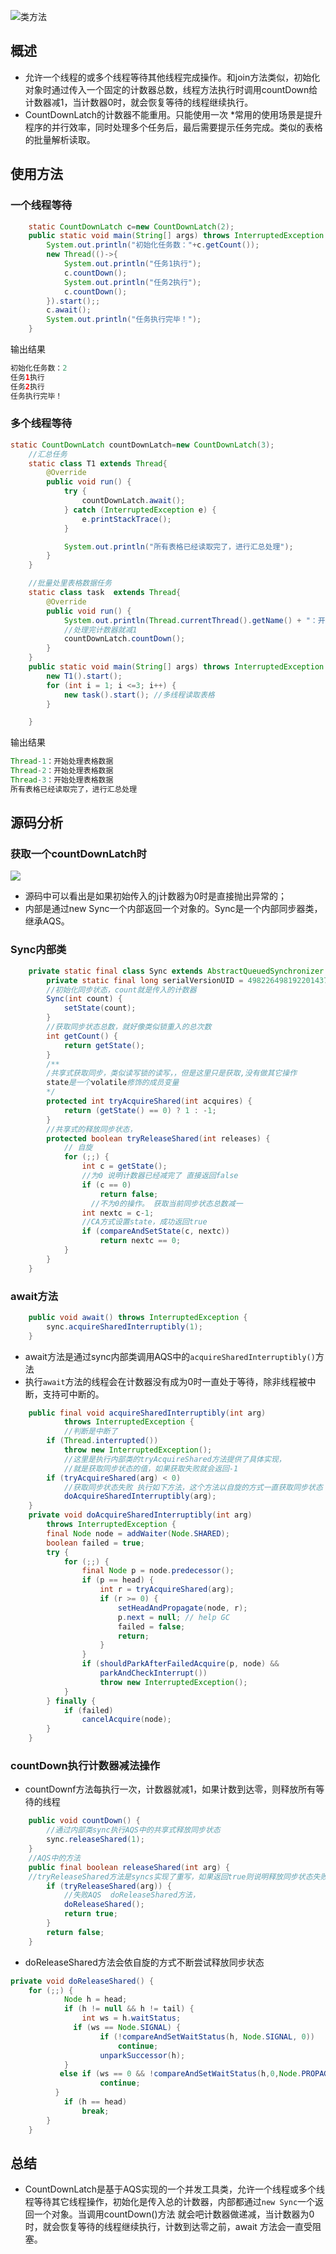 ![类方法](https://img-blog.csdnimg.cn/20190321214421587.png)
## 概述
* 允许一个线程的或多个线程等待其他线程完成操作。和join方法类似，初始化对象时通过传入一个固定的计数器总数，线程方法执行时调用countDown给计数器减1，当计数器0时，就会恢复等待的线程继续执行。
* CountDownLatch的计数器不能重用。只能使用一次
*常用的使用场景是提升程序的并行效率，同时处理多个任务后，最后需要提示任务完成。类似的表格的批量解析读取。

## 使用方法
### 一个线程等待
```java
    static CountDownLatch c=new CountDownLatch(2);
    public static void main(String[] args) throws InterruptedException {
        System.out.println("初始化任务数："+c.getCount());
        new Thread(()->{
            System.out.println("任务1执行");
            c.countDown();
            System.out.println("任务2执行");
            c.countDown();
        }).start();;
        c.await();
        System.out.println("任务执行完毕！");
    }
```
输出结果
```java
初始化任务数：2
任务1执行
任务2执行
任务执行完毕！

```

### 多个线程等待
```java
static CountDownLatch countDownLatch=new CountDownLatch(3);
    //汇总任务
    static class T1 extends Thread{
        @Override
        public void run() {
            try {
                countDownLatch.await();
            } catch (InterruptedException e) {
                e.printStackTrace();
            }

            System.out.println("所有表格已经读取完了，进行汇总处理");
        }
    }

    //批量处里表格数据任务
    static class task  extends Thread{
        @Override
        public void run() {
            System.out.println(Thread.currentThread().getName() + "：开始处理表格数据");
            //处理完计数器就减1
            countDownLatch.countDown();
        }
    }
    public static void main(String[] args) throws InterruptedException {
        new T1().start();
        for (int i = 1; i <=3; i++) {
            new task().start(); //多线程读取表格
        }

    }
```
输出结果
```java
Thread-1：开始处理表格数据
Thread-2：开始处理表格数据
Thread-3：开始处理表格数据
所有表格已经读取完了，进行汇总处理
```
## 源码分析
### 获取一个countDownLatch时
![](https://img-blog.csdnimg.cn/2019032122130289.png)
* 源码中可以看出是如果初始传入的j计数器为0时是直接抛出异常的；
* 内部是通过new Sync一个内部返回一个对象的。Sync是一个内部同步器类，继承AQS。

### Sync内部类
```java
    private static final class Sync extends AbstractQueuedSynchronizer {
        private static final long serialVersionUID = 4982264981922014374L;
        //初始化同步状态，count就是传入的计数器
        Sync(int count) {
            setState(count);
        }
        //获取同步状态总数，就好像类似锁重入的总次数
        int getCount() {
            return getState();
        }
        /**
        /共享式获取同步，类似读写锁的读写，，但是这里只是获取,没有做其它操作
        state是一个volatile修饰的成员变量
        */
        protected int tryAcquireShared(int acquires) {
            return (getState() == 0) ? 1 : -1;
        }
        //共享式的释放同步状态，
        protected boolean tryReleaseShared(int releases) {
        	// 自旋
            for (;;) {
                int c = getState();
                //为0 说明计数器已经减完了 直接返回false
                if (c == 0)
                    return false;
                  //不为0的操作。 获取当前同步状态总数减一
                int nextc = c-1;
                //CA方式设置state，成功返回true
                if (compareAndSetState(c, nextc))
                    return nextc == 0;
            }
        }
    }
```
### await方法

```java
    public void await() throws InterruptedException {
        sync.acquireSharedInterruptibly(1);
    }
```
* await方法是通过sync内部类调用AQS中的`acquireSharedInterruptibly()`方法
* 执行`await`方法的线程会在计数器没有成为0时一直处于等待，除非线程被中断，支持可中断的。

```java
    public final void acquireSharedInterruptibly(int arg)
            throws InterruptedException {
            //判断是中断了
        if (Thread.interrupted())
            throw new InterruptedException();
            //这里是执行内部类的tryAcquireShared方法提供了具体实现，
            //就是获取同步状态的值，如果获取失败就会返回-1
        if (tryAcquireShared(arg) < 0)
        	//获取同步状态失败 执行如下方法，这个方法以自旋的方式一直获取同步状态
            doAcquireSharedInterruptibly(arg);
    }
    private void doAcquireSharedInterruptibly(int arg)
        throws InterruptedException {
        final Node node = addWaiter(Node.SHARED);
        boolean failed = true;
        try {
            for (;;) {
                final Node p = node.predecessor();
                if (p == head) {
                    int r = tryAcquireShared(arg);
                    if (r >= 0) {
                        setHeadAndPropagate(node, r);
                        p.next = null; // help GC
                        failed = false;
                        return;
                    }
                }
                if (shouldParkAfterFailedAcquire(p, node) &&
                    parkAndCheckInterrupt())
                    throw new InterruptedException();
            }
        } finally {
            if (failed)
                cancelAcquire(node);
        }
    }
```
### countDown执行计数器减法操作
* countDownf方法每执行一次，计数器就减1，如果计数到达零，则释放所有等待的线程
```java
    public void countDown() {
    	//通过内部类sync执行AQS中的共享式释放同步状态
        sync.releaseShared(1);
    }
    //AQS中的方法
    public final boolean releaseShared(int arg) {
    //tryReleaseShared方法是syncs实现了重写，如果返回true则说明释放同步状态失败
        if (tryReleaseShared(arg)) {
        	//失败AQS  doReleaseShared方法， 
            doReleaseShared();
            return true;
        }
        return false;
    }
```
* doReleaseShared方法会依自旋的方式不断尝试释放同步状态

```java
private void doReleaseShared() {
    for (;;) {
            Node h = head;
            if (h != null && h != tail) {
                int ws = h.waitStatus;
              if (ws == Node.SIGNAL) {
                    if (!compareAndSetWaitStatus(h, Node.SIGNAL, 0))
                        continue;          
                    unparkSuccessor(h);
            }
           else if (ws == 0 && !compareAndSetWaitStatus(h,0,Node.PROPAGATE))
                    continue;               
          }
            if (h == head)                   
                break;
        }
    }
```
## 总结
* CountDownLatch是基于AQS实现的一个并发工具类，允许一个线程或多个线程等待其它线程操作，初始化是传入总的计数器，内部都通过`new Sync`一个返回一个对象。当调用countDown()方法 就会吧计数器做递减，当计数器为0时，就会恢复等待的线程继续执行，计数到达零之前，await 方法会一直受阻塞。
